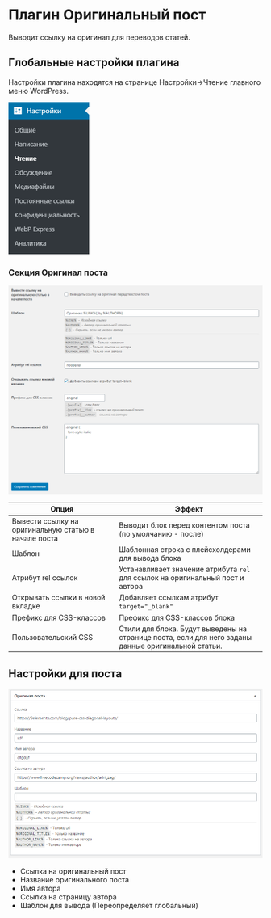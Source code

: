 # Плагин Оригинальный пост

Выводит ссылку на оригинал для переводов статей.

## Глобальные настройки плагина

Настройки плагина находятся на странице Настройки->Чтение главного меню WordPress.

![Настройки плагина в глобальном меню](./screenshots/global-settings-menu.png)

### Секция Оригинал поста

![Настройки плагина в глобальном меню](./screenshots/global-settings-page.png)

Опция|Эффект
-|-
Вывести ссылку на оригинальную статью в начале поста|Выводит блок перед контентом поста (по умолчанию - после)
Шаблон|Шаблонная строка с плейсхолдерами для вывода блока
Атрибут rel ссылок|Устанавливает значение атрибута <code>rel</code> для ссылок на оригинальный пост и автора
Открывать ссылки в новой вкладке|Добавляет ссылкам атрибут `target="_blank"`
Префикс для CSS-классов|Префикс для CSS-классов блока
Пользовательский CSS|Стили для блока. Будут выведены на странице поста, если для него заданы данные оригинальной статьи.

## Настройки для поста

![Настройки плагина на странице редактирования поста](./screenshots/post-settings.png)

* Ссылка на оригинальный пост
* Название оригинального поста
* Имя автора
* Ссылка на страницу автора
* Шаблон для вывода (Переопределяет глобальный)

